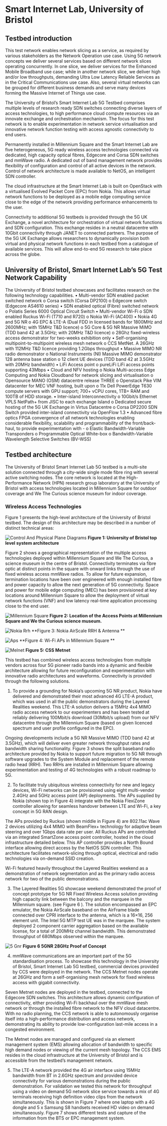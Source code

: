 <!-- TITLE: Bristol Smart City -->
<!-- SUBTITLE: A quick summary of Bristol Smart City -->

# Smart Internet Lab, University of Bristol
## Testbed introduction
This test network enables network slicing as a service, as required by various stakeholders as the Network Operation use case. Using 5G network concepts we deliver several services based on different network slices operating concurrently. In one slice, we deliver services for the Enhanced Mobile Broadband use case; while in another network slice, we deliver high and/or low throughputs, demanding Ultra Low Latency Reliable Services as in the Critical Communications use case. Also, several virtual networks can be grouped for different business demands and serve many devices forming the Massive Internet of Things use case.

The University of Bristol’s Smart Internet Lab 5G Testbed comprises multiple levels of research ready SDN switches connecting diverse layers of access technologies, to high performance cloud compute resources via an innovate exchange and orchestration mechanism. The focus for this test network is to enable experimentation in network service virtualisation and innovative network function testing with access agnostic connectivity to end users.

Permanently installed in Millennium Square and the Smart Internet Lab are five heterogeneous, 5G ready wireless access technologies connected via dedicated, high capacity optical fibres, Edgecore and Corsa SDN switches and mmWave radio. A dedicated out of band management network provides flexibility of configuration and control of all active devices in the network. Control of network architecture is made available to NetOS, an intelligent SDN controller.

The cloud infrastructure at the Smart Internet Lab is built on OpenStack with a virtualised Evolved Packet Core (EPC) from Nokia. This allows virtual network functions to be deployed as a mobile edge computing service close to the edge of the network providing performance enhancements to the user.

Connectivity to additional 5G testbeds is provided through the 5G UK Exchange, a novel architecture for orchestration of virtual network functions and SDN configuration. This exchange resides in a neutral datacentre with 10Gbit connectivity through JANET to connected partners. The purpose of the 5G UK Exchange allows researchers to dynamically provision both virtual and physical network functions in each testbed from a catalogue of available services. This will allow end-to-end 5G research to take place across the globe.

## 	University of Bristol, Smart Internet Lab’s 5G Test Network Capability
The University of Bristol testbed showcases and facilitates research on the following technology capabilities.
•	Multi-vendor SDN enabled packet switched network
	o	Corsa switch (Corsa DP2100)
	o	Edgecore switch (Edgecore AS4610 series) 
•	SDN enabled optical (Fibre) switched network
	o	Polatis Series 6000 Optical Circuit Switch
•	Multi-vendor Wi-Fi
	o	SDN enabled Ruckus Wi-Fi (T710 and R720)
	o	Nokia Wi-Fi (AC400)
•	Nokia 4G and 5G NR
	o	4G EPC & LTE-A (Dual FDD in licensed bands for 1800MHz and 2600MHz; with 15MHz T&D licence)
	o	5G Core & 5G NR Massive MiMO (TDD band 42 at 3.5GHz; with 20MHz T&D licence) 
	o	28Ghz fixed-wireless access demonstrator for two-weeks exhibition only
•	Self-organising multipoint-to-multipoint wireless mesh network 
	o	CCS MetNet. A 26GHz with 112MHz T&D licence providing 1.2Gbps throughput
•	Massive MIMO NR radio demonstrator
	o	National Instruments (NI) Massive MIMO demonstrator 128 antenna base station
	o	12 client UE devices (TDD band 42 at 3.5GHz with 20MHz bandwidth) 
•	LiFi Access point 
	o	pureLiFi LiFi access points supporting 43Mbps
•	Cloud and NFV hosting
	o	Nokia Multi-access Edge Computing and Nokia Cloudband for network slicing and virtualisation
	o	Opensource MANO (OSM) datacentre release THREE
	o	Openstack Pike VIM datacenter for MEC VNF hosting, built upon
	o	11x Dell PowerEdge T630 compute servers with GPU support; 700+ vCPU cores, 1TB+ RAM and 100TB of HDD storage.
•	Inter-island Interconnectivity 
	o	10Gbit/s Ethernet VPLS NetPath+ from JISC to each exchange Island
	o	Dedicated secure hosting of the 5G UK Exchange in Virtus Datacentre
	o	Corsa DP2200 SDN Switch provided inter-island connectivity via OpenFlow 1.3
•	Advanced fibre optics FPGA convergence of all network technologies enabling considerable flexibility, scalability and programmability of the front/back-haul, to provide experimentation with -
	o	Elastic Bandwidth-Variable Transponders
	o	Programmable Optical White-box
	o	Bandwidth-Variable Wavelength Selective Switches (BV-WSS)
	
## Testbed architecture 
The University of Bristol Smart Internet Lab 5G testbed is a multi-site solution connected through a city-wide single mode fibre ring with several active switching nodes. The core network is located at the High-Performance Network (HPN) research group laboratory at the University of Bristol with access technologies located in Millennium Square for outdoor coverage and We The Curious science museum for indoor coverage.

### Wireless Access Technologies
Figure 1 presents the high-level architecture of the University of Bristol testbed. The design of this architecture may be described in a number of distinct technical areas:

![Control And Physical Plane Diagrams](/uploads/control-and-physical-plane-diagrams.png "Control And Physical Plane Diagrams")
**Figure 1: University of Bristol top level system architecture**

Figure 2 shows a geographical representation of the multiple access technologies deployed within Millennium Square and We The Curious, a science museum in the centre of Bristol. Connectivity terminates via fibre optic at distinct points in the square with onward links through the use of fixed wireless access mmWave radios. To allow for future expansion, termination locations have been over engineered with enough installed fibre and power capacity to allow the next generation of 5G connectivity. Space and power for mobile edge computing (MEC) has been provisioned at key locations around Millennium Square to allow the deployment of virtual network functions (VNF) and low latency real-time application processing close to the end user.


![Millennium Square](/uploads/millennium-square.png "Millennium Square")
**Figure 2: Location of the Access Points at Millennium Square and We the Curious science museum.**


![Nokia Rrh](/uploads/nokia-rrh.png "Nokia Rrh")
**Figure 3: Nokia AirScale RRH & Antenna	**


![Aps](/uploads/aps.png "Aps")
**Figure 4: Wi-Fi APs in Millennium Square	** 

![Melnet](/uploads/melnet.png "Melnet")
**Figure 5: CSS Metnet**

This testbed has combined wireless access technologies from multiple vendors across four 5G pioneer radio bands into a dynamic and flexible architecture allowing for future reconfiguration and experimentation with innovative radio architectures and waveforms. Connectivity is provided through the following solutions.

1. To provide a grounding for Nokia’s upcoming 5G NR product, Nokia have delivered and demonstrated their most advanced 4G LTE-A product, which was used in all the public demonstrators during the Layered Realities weekend. This LTE-A solution delivers a 15MHz 4x4 MIMO radio access network to our experimenters and has been tested at reliably delivering 100Mbit/s download (30Mbit/s upload) from our NFV datacentre through the Millennium Square (based on given licenced spectrum and user profile configured in the EPC).

Ongoing developments include a 5G NR Massive MIMO (TDD band 42 at 3.5GHz), which will deliver even greater network throughput rates and bandwidth sharing functionality.  Figure 3 shows the split baseband radio architecture provided by Nokia to support future migration to 5G NR through software upgrades to the System Module and replacement of the remote radio head (RRH). Two RRHs are installed in Millennium Square allowing experimentation and testing of 4G technologies with a robust roadmap to 5G.

2. To facilitate truly ubiquitous wireless connectivity for new and legacy devices, Wi-Fi networks can be provisioned using eight multi-vendor 2.4GHz and 5GHz access point (AP) deployments. The APs supplied by Nokia (shown top in Figure 4) integrate with the Nokia FlexiZone controller allowing for seamless handover between LTE and Wi-Fi, a key concept in 5G RAN design. 
 
The APs provided by Ruckus (shown middle in Figure 4) are 802.11ac Wave 2 devices utilizing 4x4 MIMO with BeamFlex+ technology for adaptive beam steering and over 1Gbps data rate per user. All Ruckus APs are controlled via an integrated SmartZone access point controller, hosted in the cloud infrastructure detailed below. This AP controller provides a North Bound interface allowing direct access by the NetOS SDN controller. This architecture facilitates network-slicing through optical, electrical and radio technologies via on-demand SSID creation.

Wi-Fi featured heavily throughout the Layered Realities weekend as a demonstration of network segmentation and as the primary radio access network for two of the public demonstrations. 

3.	The Layered Realities 5G showcase weekend demonstrated the proof of concept prototype for 5G NR Fixed Wireless Access solution providing high capacity link between the balcony and the marquee in the Millennium square. (see Figure 6 ). The solution encompassed an EPC emulator, the Nokia AirScale baseband on the AirFrame blade connected over CPRI interface to the antenna, which is a 16×16, 256 element unit. The Intel 5G MTP test UE was in the marquee. The system deployed 2 component carrier aggregation based on the available license, for a total of 200MHz channel bandwidth. This demonstrated throughput of 680Mbps observed within the marquee.

![5 Gnr](/uploads/5-gnr.png "5 Gnr")
**Figure 6 5GNR 28GHz Proof of Concept**

4.	mmWave communications are an important part of the 5G standardisation process. To showcase this technology in the University of Bristol, Smart Internet Lab 5G testbed, commercial devices provided by CCS were deployed in the network. The CCS Metnet nodes operate at 26GHz and form a self-organising mesh network for fixed wireless access with gigabit connectivity. 

Seven Metnet nodes are deployed in the testbed, connected to the Edgecore SDN switches. This architecture allows dynamic configuration of connectivity, either providing Wi-Fi backhaul over the mmWave mesh network or through the installed fibre network to the NFV cloud datacentre. With no radio planning, the CCS network is able to autonomously organise itself into a high-performance distribution and access network, demonstrating its ability to provide low-configuration last-mile access in a congested environment.

The Metnet nodes are managed and configured via an element management system (EMS) allowing allocation of bandwidth to specific high demand nodes or viewing of the current mesh topology. The CCS EMS resides in the cloud infrastructure at the University of Bristol and is accessible from the testbed’s management network. 

5.	The LTE-A network provided the 4G air interface using 15MHz bandwidth from BT in 2.6GHz spectrum and provided device connectivity for various demonstrations during the public demonstration. For validation we tested this network for throughput using a video on demand 5G network slice service towards a mix of 4G terminals receiving high definition video clips from the network simultaneously. This is shown in Figure 7 where one laptop with a 4G dongle and 5 x Samsung S8 handsets received HD video on demand simultaneously. Figure 7 shows different tests and capture of the information from the BTS or EPC management system.

